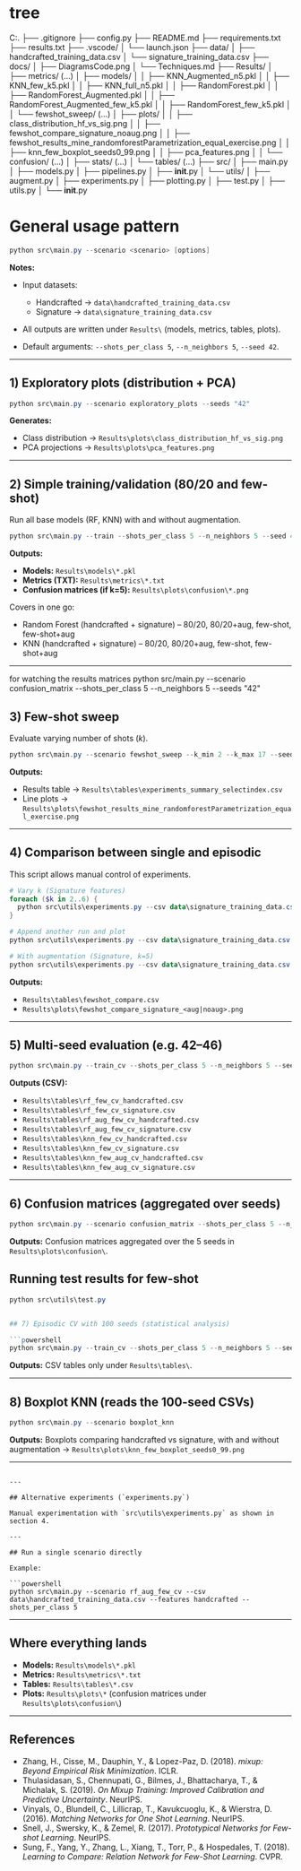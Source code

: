 
# tree
C:.
├── .gitignore
├── config.py
├── README.md
├── requirements.txt
├── results.txt
├── .vscode/
│   └── launch.json
├── data/
│   ├── handcrafted_training_data.csv
│   └── signature_training_data.csv
├── docs/
│   ├── DiagramsCode.png
│   └── Techniques.md
├── Results/
│   ├── metrics/ (...)
│   ├── models/
│   │   ├── KNN_Augmented_n5.pkl
│   │   ├── KNN_few_k5.pkl
│   │   ├── KNN_full_n5.pkl
│   │   ├── RandomForest.pkl
│   │   ├── RandomForest_Augmented.pkl
│   │   ├── RandomForest_Augmented_few_k5.pkl
│   │   ├── RandomForest_few_k5.pkl
│   │   └── fewshot_sweep/ (...)
│   ├── plots/
│   │   ├── class_distribution_hf_vs_sig.png
│   │   ├── fewshot_compare_signature_noaug.png
│   │   ├── fewshot_results_mine_randomforestParametrization_equal_exercise.png
│   │   ├── knn_few_boxplot_seeds0_99.png
│   │   ├── pca_features.png
│   │   └── confusion/ (...)
│   ├── stats/ (...)
│   └── tables/ (...)
├── src/
│   ├── main.py
│   ├── models.py
│   ├── pipelines.py
│   ├── __init__.py
│   └── utils/
│       ├── augment.py
│       ├── experiments.py
│       ├── plotting.py
│       ├── test.py
│       ├── utils.py
│       └── __init__.py



# General usage pattern

```powershell
python src\main.py --scenario <scenario> [options]
```

**Notes:**

* Input datasets:

  * Handcrafted → `data\handcrafted_training_data.csv`
  * Signature   → `data\signature_training_data.csv`
* All outputs are written under `Results\` (models, metrics, tables, plots).
* Default arguments:
  `--shots_per_class 5`, `--n_neighbors 5`, `--seed 42`.

---

## 1) Exploratory plots (distribution + PCA)

```powershell
python src\main.py --scenario exploratory_plots --seeds "42"
```

**Generates:**

* Class distribution → `Results\plots\class_distribution_hf_vs_sig.png`
* PCA projections   → `Results\plots\pca_features.png`

---

## 2) Simple training/validation (80/20 and few-shot)

Run all base models (RF, KNN) with and without augmentation.

```powershell
python src\main.py --train --shots_per_class 5 --n_neighbors 5 --seed 42
```

**Outputs:**

* **Models:** `Results\models\*.pkl`
* **Metrics (TXT):** `Results\metrics\*.txt`
* **Confusion matrices (if k=5):** `Results\plots\confusion\*.png`

Covers in one go:

* Random Forest (handcrafted + signature) – 80/20, 80/20+aug, few-shot, few-shot+aug
* KNN (handcrafted + signature) – 80/20, 80/20+aug, few-shot, few-shot+aug

---


for watching the results  matrices
python src/main.py --scenario confusion_matrix --shots_per_class 5 --n_neighbors 5 --seeds "42"


## 3) Few-shot sweep

Evaluate varying number of shots (*k*).

```powershell
python src\main.py --scenario fewshot_sweep --k_min 2 --k_max 17 --seed 42
```

**Outputs:**

* Results table → `Results\tables\experiments_summary_selectindex.csv`
* Line plots   → `Results\plots\fewshot_results_mine_randomforestParametrization_equal_exercise.png`

---

## 4) Comparison between single and episodic

This script allows manual control of experiments.

```powershell
# Vary k (Signature features)
foreach ($k in 2..6) {
  python src\utils\experiments.py --csv data\signature_training_data.csv --features signature --shots $k --n_neighbors 5 --out_csv Results\tables\fewshot_compare.csv
}

# Append another run and plot
python src\utils\experiments.py --csv data\signature_training_data.csv --features signature --shots 6 --n_neighbors 5 --out_csv Results\tables\fewshot_compare.csv --plot

# With augmentation (Signature, k=5)
python src\utils\experiments.py --csv data\signature_training_data.csv --features signature --shots 5 --n_neighbors 5 --augment
```

**Outputs:**

* `Results\tables\fewshot_compare.csv`
* `Results\plots\fewshot_compare_signature_<aug|noaug>.png`

---

## 5) Multi-seed evaluation (e.g. 42–46)

```powershell
python src\main.py --train_cv --shots_per_class 5 --n_neighbors 5 --seeds "42,43,44,45,46"
```

**Outputs (CSV):**

* `Results\tables\rf_few_cv_handcrafted.csv`
* `Results\tables\rf_few_cv_signature.csv`
* `Results\tables\rf_aug_few_cv_handcrafted.csv`
* `Results\tables\rf_aug_few_cv_signature.csv`
* `Results\tables\knn_few_cv_handcrafted.csv`
* `Results\tables\knn_few_cv_signature.csv`
* `Results\tables\knn_few_aug_cv_handcrafted.csv`
* `Results\tables\knn_few_aug_cv_signature.csv`

---

## 6) Confusion matrices (aggregated over seeds)

```powershell
python src\main.py --scenario confusion_matrix --shots_per_class 5 --n_neighbors 5 --seeds "42,43,44,45,46"
```

**Outputs:**
Confusion matrices aggregated over the 5 seeds in `Results\plots\confusion\`.


## Running test results for few-shot

```powershell
python src\utils\test.py


## 7) Episodic CV with 100 seeds (statistical analysis)

```powershell
python src\main.py --train_cv --shots_per_class 5 --n_neighbors 5 --seeds "0..99"
```

**Outputs:**
CSV tables only under `Results\tables\`.

---

## 8) Boxplot KNN (reads the 100-seed CSVs)

```powershell
python src\main.py --scenario boxplot_knn
```

**Outputs:**
Boxplots comparing handcrafted vs signature, with and without augmentation →
`Results\plots\knn_few_boxplot_seeds0_99.png`

---


```

---

## Alternative experiments (`experiments.py`)

Manual experimentation with `src\utils\experiments.py` as shown in section 4.

---

## Run a single scenario directly

Example:

```powershell
python src\main.py --scenario rf_aug_few_cv --csv data\handcrafted_training_data.csv --features handcrafted --shots_per_class 5
```

---

## Where everything lands

* **Models:** `Results\models\*.pkl`
* **Metrics:** `Results\metrics\*.txt`
* **Tables:** `Results\tables\*.csv`
* **Plots:** `Results\plots\*`
  (confusion matrices under `Results\plots\confusion\`)

---

## References

* Zhang, H., Cisse, M., Dauphin, Y., & Lopez-Paz, D. (2018). *mixup: Beyond Empirical Risk Minimization*. ICLR.
* Thulasidasan, S., Chennupati, G., Bilmes, J., Bhattacharya, T., & Michalak, S. (2019). *On Mixup Training: Improved Calibration and Predictive Uncertainty*. NeurIPS.
* Vinyals, O., Blundell, C., Lillicrap, T., Kavukcuoglu, K., & Wierstra, D. (2016). *Matching Networks for One Shot Learning*. NeurIPS.
* Snell, J., Swersky, K., & Zemel, R. (2017). *Prototypical Networks for Few-shot Learning*. NeurIPS.
* Sung, F., Yang, Y., Zhang, L., Xiang, T., Torr, P., & Hospedales, T. (2018). *Learning to Compare: Relation Network for Few-Shot Learning*. CVPR.

